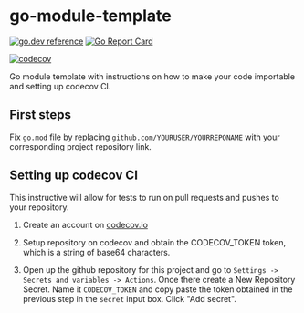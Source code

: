 # go-module-template
[![go.dev reference](https://pkg.go.dev/badge/github.com/soypat/go-module-template)](https://pkg.go.dev/github.com/soypat/go-module-template)
[![Go Report Card](https://goreportcard.com/badge/github.com/soypat/go-module-template)](https://goreportcard.com/report/github.com/soypat/go-module-template)
<!--[![License: MIT](https://img.shields.io/badge/License-MIT-yellow.svg)](https://opensource.org/licenses/MIT) -->
[![codecov](https://codecov.io/gh/soypat/go-module-template/branch/main/graph/badge.svg)](https://codecov.io/gh/soypat/go-module-template)

Go module template with instructions on how to make your code importable and setting up codecov CI.

## First steps
Fix `go.mod` file by replacing `github.com/YOURUSER/YOURREPONAME` with your corresponding project repository link.

## Setting up codecov CI
This instructive will allow for tests to run on pull requests and pushes to your repository.

1. Create an account on [codecov.io](https://app.codecov.io/)

2. Setup repository on codecov and obtain the CODECOV_TOKEN token, which is a string of base64 characters.

3. Open up the github repository for this project and go to `Settings -> Secrets and variables -> Actions`. Once there create a New Repository Secret. Name it `CODECOV_TOKEN` and copy paste the token obtained in the previous step in the `secret` input box. Click "Add secret".



